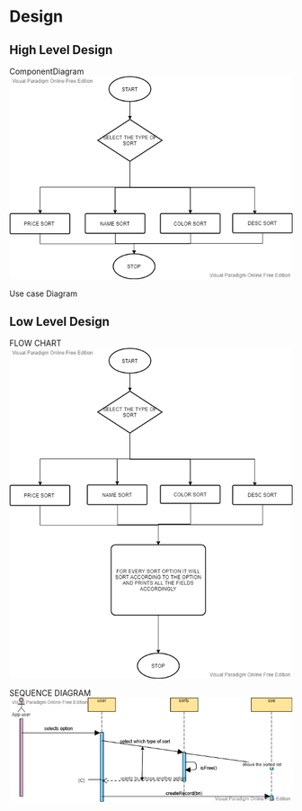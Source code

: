 # Design

## High Level Design 
ComponentDiagram
![](https://github.com/DeepthiReddyGB/MiniProject/blob/main/2_Design/flow%20chart.vpd.png)

Use case Diagram
![]()

## Low Level Design 

FLOW CHART
![FeaturesLevelStructuralDiagram](https://github.com/DeepthiReddyGB/MiniProject/blob/main/2_Design/flow%20chart.vpd%20(1).png)

SEQUENCE DIAGRAM
![FeaturesBehaviouralDiagram](https://github.com/DeepthiReddyGB/MiniProject/blob/main/2_Design/sequence.vpd.png)
